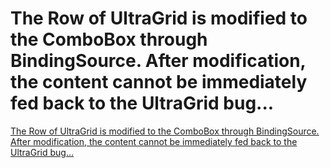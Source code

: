 # The Row of UltraGrid is modified to the ComboBox through BindingSource. After modification, the content cannot be immediately fed back to the UltraGrid bug...
[The Row of UltraGrid is modified to the ComboBox through BindingSource. After modification, the content cannot be immediately fed back to the UltraGrid bug...](https://aiwithcloud.com/2022/09/16/the_row_of_ultragrid_is_modified_to_the_combobox_through_bindingsource-_after_modification_the_content_cannot_be_immediately_fed_back_to_the_ultragrid_bug/)